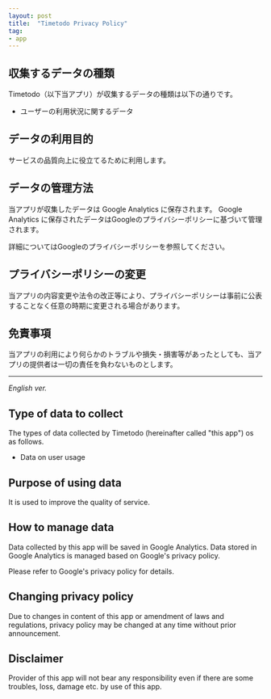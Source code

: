 ```yaml
---
layout: post
title:  "Timetodo Privacy Policy"
tag:
- app
---
```


## 収集するデータの種類
Timetodo（以下当アプリ）が収集するデータの種類は以下の通りです。
- ユーザーの利用状況に関するデータ

## データの利用目的
サービスの品質向上に役立てるために利用します。

## データの管理方法
当アプリが収集したデータは Google Analytics に保存されます。
Google Analytics に保存されたデータはGoogleのプライバシーポリシーに基づいて管理されます。

詳細についてはGoogleのプライバシーポリシーを参照してください。

## プライバシーポリシーの変更
当アプリの内容変更や法令の改正等により、プライバシーポリシーは事前に公表することなく任意の時期に変更される場合があります。

## 免責事項
当アプリの利用により何らかのトラブルや損失・損害等があったとしても、当アプリの提供者は一切の責任を負わないものとします。

---

_English ver._

## Type of data to collect
The types of data collected by Timetodo (hereinafter called "this app") os as follows.
- Data on user usage

## Purpose of using data
It is used to improve the quality of service.

## How to manage data
Data collected by this app will be saved in Google Analytics.
Data stored in Google Analytics is managed based on Google's privacy policy.

Please refer to Google's privacy policy for details.

## Changing privacy policy
Due to changes in content of this app or amendment of laws and regulations, privacy policy may be changed at any time without prior announcement.

## Disclaimer
Provider of this app will not bear any responsibility even if there are some troubles, loss, damage etc. by use of this app.
